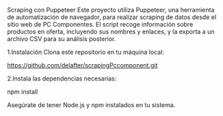 Scraping con Puppeteer
Este proyecto utiliza Puppeteer, una herramienta de automatización de navegador, para realizar scraping de datos desde el sitio web de PC Componentes. El script recoge información sobre productos en oferta, incluyendo sus nombres y enlaces, y la exporta a un archivo CSV para su análisis posterior.

1.Instalación
Clona este repositorio en tu máquina local:

https://github.com/delafter/scrapingPccomponent.git

2.Instala las dependencias necesarias:

npm install

Asegúrate de tener Node.js y npm instalados en tu sistema.